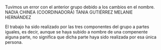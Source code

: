 Tuvimos un error con el anterior grupo debido a los cambios en el nombre. 
NADIA CHINEA (COORDINADORA)
TANIA GUTIÉRREZ
MELANIE HERNÁNDEZ



El trabajo ha sido realizado por las tres componentes del grupo a partes iguales, es decir, aunque se haya subido a nombre de una compenente alguna parte, 
no significa que dicha parte haya sido realizada por esa única persona.